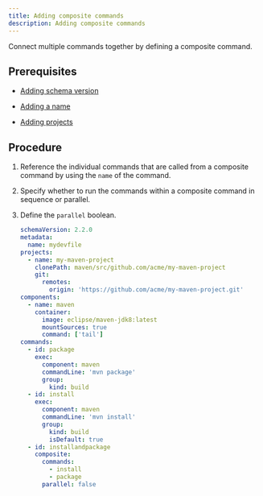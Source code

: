```yaml
---
title: Adding composite commands
description: Adding composite commands
---
```


Connect multiple commands together by defining a composite command.

## Prerequisites

- [Adding schema version](./versions)

- [Adding a name](./metadata)

- [Adding projects](./adding-projects)

## Procedure

1. Reference the individual commands that are called from a composite
    command by using the `name` of the command.

2. Specify whether to run the commands within a composite command in
    sequence or parallel.

3. Define the `parallel` boolean.

    ```yaml {% filename="devfile.yaml" %}
    schemaVersion: 2.2.0
    metadata:
      name: mydevfile
    projects:
      - name: my-maven-project
        clonePath: maven/src/github.com/acme/my-maven-project
        git:
          remotes:
            origin: 'https://github.com/acme/my-maven-project.git'
    components:
      - name: maven
        container:
          image: eclipse/maven-jdk8:latest
          mountSources: true
          command: ['tail']
    commands:
      - id: package
        exec:
          component: maven
          commandLine: 'mvn package'
          group:
            kind: build
      - id: install
        exec:
          component: maven
          commandLine: 'mvn install'
          group:
            kind: build
            isDefault: true
      - id: installandpackage
        composite:
          commands:
            - install
            - package
          parallel: false
    ```

